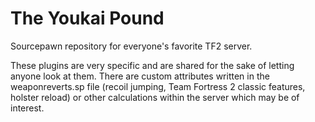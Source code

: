 # The Youkai Pound
Sourcepawn repository for everyone's favorite TF2 server.

These plugins are very specific and are shared for the sake of letting anyone look at them. There are custom attributes written in the weaponreverts.sp file (recoil jumping, Team Fortress 2 classic features, holster reload) or other calculations within the server which may be of interest.

